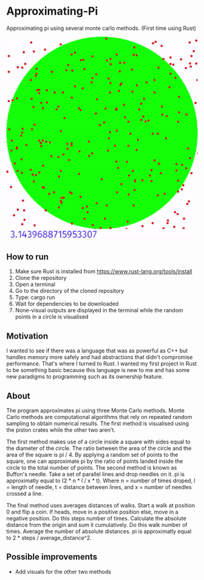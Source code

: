 # Approximating-Pi
Approximating pi using several monte carlo methods. (First time using Rust)

![gif_for_pi_visuals](assets/PiVisuals.gif?raw=true)

## How to run
  1. Make sure Rust is installed from https://www.rust-lang.org/tools/install
  2. Clone the repository
  3. Open a terminal
  4. Go to the directory of the cloned repository
  5. Type: cargo run
  6. Wait for dependencies to be downloaded
  6. None-visual outputs are displayed in the terminal while the random points in a circle is visualised
  
## Motivation
I wanted to see if there was a language that was as powerful as C++ but handles memory more safely and had abstractions that didn't compromise performance. 
That's where I turned to Rust. I wanted my first project in Rust to be something basic because this language is new to me and has some
new paradigms to programming such as its ownership feature.

## About
The program approximates pi using three Monte Carlo methods. Monte Carlo methods are computational algorithms that rely on repeated random sampling to obtain numerical results. The first method is visualised using the piston crates while the other two aren't.

The first method makes use of a circle inside a square with sides equal to the diameter of the circle. The ratio between the area of the circle and the area of the square is pi / 4.
By applying a random set of points to the square, one can approximate pi by the ratio of points landed inside the circle to the total number of points.
The second method is known as Buffon's needle. Take a set of parallel lines and drop needles on it.
pi is approximatly equal to (2 * n * l / x * t). Where n = number of times droped, l = length of needle, t = distance between lines, and x = number of needles crossed a line.

The final method uses averages distances of walks. Start a walk at position 0 and flip a coin. If heads, move in a positive position else, move in a negative position.
Do this steps number of times. Calculate the absolute distance from the origin and sum it cumulatively. Do this walk number of times. 
Average the number of absolute distances. pi is approximatly equal to 2 * steps / average_distance^2.

## Possible improvements
- Add visuals for the other two methods
